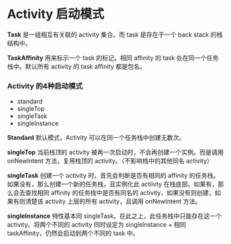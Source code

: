 # Activity 启动模式

**Task** 是一组相互有关联的 activity 集合。而 task 是存在于一个 back stack 的栈结构中。

**TaskAffinity** 用来标示一个 task 的标记。相同 affinity 的 task 处在同一个任务栈中。默认所有 activity 的 task affinity 都是包名。

### Activity 的4种启动模式

* standard
* singleTop
* singleTask
* singleInstance

**Standard** 默认模式，Activity 可以在同一个任务栈中创建无数次。

**singleTop** 当前栈顶的 activity 被再一次启动时，不会再创建一个实例。而是调用 onNewIntent 方法，复用栈顶的 activity。（不影响栈中的其他同名 activity）

**singleTask** 创建一个 activity 时，首先会判断是否有相同的 affinity 的任务栈。如果没有，那么创建一个新的任务栈，且实例化此 actiivty 在栈底部。如果有，那么会去查找相同 affinity 的任务栈中是否有同名的 activity，如果没有则创建，如果有则清楚该 activity 上层的所有 activity，且调用 onNewIntent 方法。

**singleInstance** 特性基本同 singleTask。在此之上，此任务栈中只能存在这一个 activity。将两个不同的 activity 同时设定为 singleInstance + 相同 taskAffinity，仍然会启动到两个不同的 task 中。